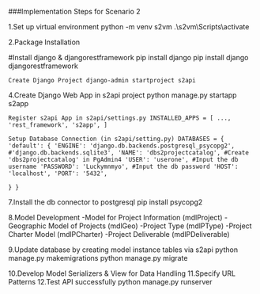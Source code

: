 ###Implementation Steps for Scenario 2

1.Set up virtual environment python -m venv s2vm .\s2vm\Scripts\activate

2.Package Installation

#Install django & djangorestframework pip install django pip install django djangorestframework

    Create Django Project django-admin startproject s2api

4.Create Django Web App in s2api project python manage.py startapp s2app

    Register s2api App in s2api/settings.py INSTALLED_APPS = [ ..., 'rest_framework', 's2app', ]

    Setup Database Connection (in s2api/setting.py) DATABASES = { 'default': { 'ENGINE': 'django.db.backends.postgresql_psycopg2', #'django.db.backends.sqlite3', 'NAME': 'dbs2projectcatalog', #Create 'dbs2projectcatalog' in PgAdmin4 'USER': 'userone', #Input the db username 'PASSWORD': 'Luckymnmyo', #Input the db password 'HOST': 'localhost', 'PORT': '5432',

    } }

7.Install the db connector to postgresql pip install psycopg2

8.Model Development -Model for Project Information (mdlProject) -Geographic Model of Projects (mdlGeo) -Project Type (mdlPType) -Project Charter Model (mdlPCharter) -Project Deliverable (mdlPDeliverable)

9.Update database by creating model instance tables via s2api python manage.py makemigrations python manage.py migrate

10.Develop Model Serializers & View for Data Handling 11.Specify URL Patterns 12.Test API successfully python manage.py runserver
